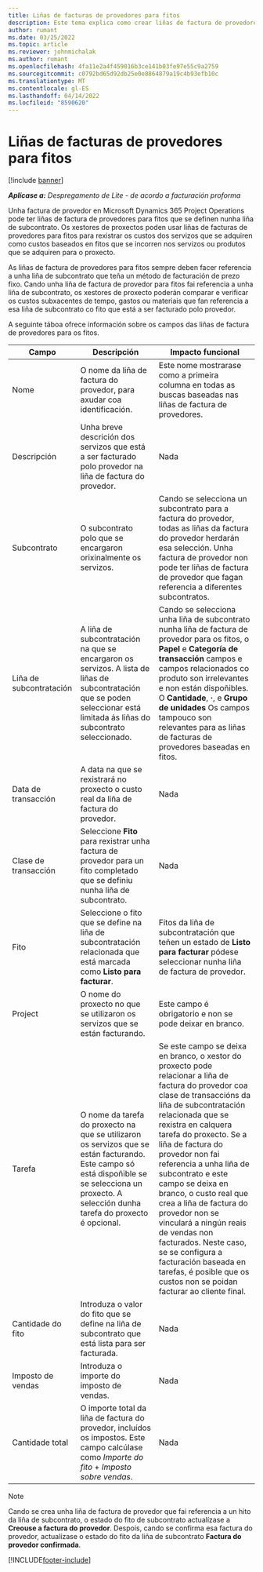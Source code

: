 ```yaml
---
title: Liñas de facturas de provedores para fitos
description: Este tema explica como crear liñas de factura de provedores para fitos nun subcontrato.
author: rumant
ms.date: 03/25/2022
ms.topic: article
ms.reviewer: johnmichalak
ms.author: rumant
ms.openlocfilehash: 4fa11e2a4f459016b3ce141b03fe97e55c9a2759
ms.sourcegitcommit: c0792bd65d92db25e0e8864879a19c4b93efb10c
ms.translationtype: MT
ms.contentlocale: gl-ES
ms.lasthandoff: 04/14/2022
ms.locfileid: "8590620"
---
```

# <a name="vendor-invoice-lines-for-milestones"></a>Liñas de facturas de provedores para fitos

[!include [banner](../../includes/dataverse-preview.md)]

_**Aplícase a:** Despregamento de Lite - de acordo a facturación proforma_

Unha factura de provedor en Microsoft Dynamics 365 Project Operations pode ter liñas de factura de provedores para fitos que se definen nunha liña de subcontrato. Os xestores de proxectos poden usar liñas de facturas de provedores para fitos para rexistrar os custos dos servizos que se adquiren como custos baseados en fitos que se incorren nos servizos ou produtos que se adquiren para o proxecto.

As liñas de factura de provedores para fitos sempre deben facer referencia a unha liña de subcontrato que teña un método de facturación de prezo fixo. Cando unha liña de factura de provedor para fitos fai referencia a unha liña de subcontrato, os xestores de proxecto poderán comparar e verificar os custos subxacentes de tempo, gastos ou materiais que fan referencia a esa liña de subcontrato co fito que está a ser facturado polo provedor.

A seguinte táboa ofrece información sobre os campos das liñas de factura de provedores para os fitos.

| Campo | Descripción | Impacto funcional |
| --- | --- | --- |
| Nome | O nome da liña de factura do provedor, para axudar coa identificación. | Este nome mostrarase como a primeira columna en todas as buscas baseadas nas liñas de factura de provedores. |
| Descripción | Unha breve descrición dos servizos que está a ser facturado polo provedor na liña de factura do provedor. | Nada |
| Subcontrato | O subcontrato polo que se encargaron orixinalmente os servizos. | Cando se selecciona un subcontrato para a factura do provedor, todas as liñas da factura do provedor herdarán esa selección. Unha factura de provedor non pode ter liñas de factura de provedor que fagan referencia a diferentes subcontratos. |
| Liña de subcontratación | A liña de subcontratación na que se encargaron os servizos. A lista de liñas de subcontratación que se poden seleccionar está limitada ás liñas do subcontrato seleccionado. | Cando se selecciona unha liña de subcontrato nunha liña de factura de provedor para os fitos, o **Papel** e **Categoría de transacción** campos e campos relacionados co produto son irrelevantes e non están dispoñibles. O **Cantidade**, **·**, e **Grupo de unidades** Os campos tampouco son relevantes para as liñas de facturas de provedores baseadas en fitos. |
| Data de transacción | A data na que se rexistrará no proxecto o custo real da liña de factura do provedor. | Nada |
| Clase de transacción | Seleccione **Fito** para rexistrar unha factura de provedor para un fito completado que se definiu nunha liña de subcontrato. | Nada |
| Fito | Seleccione o fito que se define na liña de subcontratación relacionada que está marcada como **Listo para facturar**. | Fitos da liña de subcontratación que teñen un estado de **Listo para facturar** pódese seleccionar nunha liña de factura de provedor. |
| Project | O nome do proxecto no que se utilizaron os servizos que se están facturando. | Este campo é obrigatorio e non se pode deixar en branco. |
| Tarefa | O nome da tarefa do proxecto na que se utilizaron os servizos que se están facturando. Este campo só está dispoñible se se selecciona un proxecto. A selección dunha tarefa do proxecto é opcional. | Se este campo se deixa en branco, o xestor do proxecto pode relacionar a liña de factura do provedor coa clase de transaccións da liña de subcontratación relacionada que se rexistra en calquera tarefa do proxecto. Se a liña de factura do provedor non fai referencia a unha liña de subcontrato e este campo se deixa en branco, o custo real que crea a liña de factura do provedor non se vinculará a ningún reais de vendas non facturados. Neste caso, se se configura a facturación baseada en tarefas, é posible que os custos non se poidan facturar ao cliente final. |
| Cantidade do fito | Introduza o valor do fito que se define na liña de subcontrato que está lista para ser facturada. | Nada |
| Imposto de vendas | Introduza o importe do imposto de vendas. | Nada |
| Cantidade total | O importe total da liña de factura do provedor, incluídos os impostos. Este campo calcúlase como *Importe do fito* + *Imposto sobre vendas*. | Nada |

> [!NOTE]
> Cando se crea unha liña de factura de provedor que fai referencia a un hito da liña de subcontrato, o estado do fito de subcontrato actualízase a **Creouse a factura do provedor**. Despois, cando se confirma esa factura do provedor, actualízase o estado do fito da liña de subcontrato **Factura do provedor confirmada**.

[!INCLUDE[footer-include](../../includes/footer-banner.md)]
